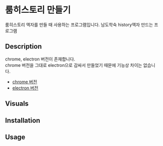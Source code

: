 # 룸히스토리 만들기
룸히스토리 액자를 만들 때 사용하는 프로그램입니다.
남도학숙 history액자 만드는 프로그램
## Description
chrome, electron 버전이 존재합니다.  
chrome 버전을 그대로 electron으로 감싸서 만들었기 때문에 기능상 차이는 없습니다.
- [chrome 버전](https://github.com/HanSangKkyu/excel-to-history/tree/master/chrome-room_history)
- [electron 버전](https://github.com/HanSangKkyu/excel-to-history/tree/master/electron-room_history)

## Visuals

## Installation

## Usage
